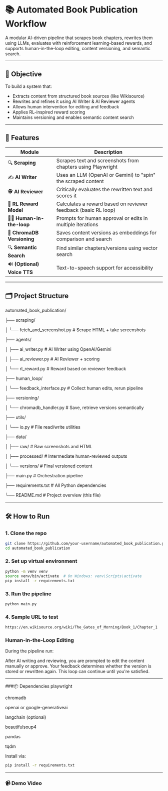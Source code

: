 # 📚 Automated Book Publication Workflow

A modular AI-driven pipeline that scrapes book chapters, rewrites them using LLMs, evaluates with reinforcement learning-based rewards, and supports human-in-the-loop editing, content versioning, and semantic search.

---

## 🎯 Objective

To build a system that:
- Extracts content from structured book sources (like Wikisource)
- Rewrites and refines it using AI Writer & AI Reviewer agents
- Allows human intervention for editing and feedback
- Applies RL-inspired reward scoring
- Maintains versioning and enables semantic content search

---

## 🧠 Features

| Module                        | Description                                                                 |
|------------------------------|-----------------------------------------------------------------------------|
| 🔍 **Scraping**              | Scrapes text and screenshots from chapters using Playwright                 |
| ✍️ **AI Writer**             | Uses an LLM (OpenAI or Gemini) to "spin" the scraped content                |
| 🕵️ **AI Reviewer**          | Critically evaluates the rewritten text and scores it                       |
| 🧠 **RL Reward Model**       | Calculates a reward based on reviewer feedback (basic RL loop)              |
| 👨‍💻 **Human-in-the-loop**   | Prompts for human approval or edits in multiple iterations                  |
| 🧠 **ChromaDB Versioning**   | Saves content versions as embeddings for comparison and search              |
| 🔍 **Semantic Search**       | Find similar chapters/versions using vector search                          |
| 🔊 **(Optional) Voice TTS**  | Text-to-speech support for accessibility                                   |

---

## 🗂️ Project Structure
automated_book_publication/

├── scraping/

│ └── fetch_and_screenshot.py # Scrape HTML + take screenshots

├── agents/

│ ├── ai_writer.py # AI Writer using OpenAI/Gemini

│ ├── ai_reviewer.py # AI Reviewer + scoring

│ └── rl_reward.py # Reward based on reviewer feedback

├── human_loop/

│ └── feedback_interface.py # Collect human edits, rerun pipeline

├── versioning/

│ └── chromadb_handler.py # Save, retrieve versions semantically

├── utils/

│ └── io.py # File read/write utilities

├── data/

│ ├── raw/ # Raw screenshots and HTML

│ ├── processed/ # Intermediate human-reviewed outputs

│ └── versions/ # Final versioned content

├── main.py # Orchestration pipeline

├── requirements.txt # All Python dependencies

└── README.md # Project overview (this file)


---

## 🛠️ How to Run

### 1. Clone the repo
```bash
git clone https://github.com/your-username/automated_book_publication.git
cd automated_book_publication
```
### 2. Set up virtual environment
```bash
python -m venv venv
source venv/bin/activate  # On Windows: venv\Scripts\activate
pip install -r requirements.txt
```
### 3. Run the pipeline
```bash
python main.py
```

### 4. Sample URL to test

```bash
https://en.wikisource.org/wiki/The_Gates_of_Morning/Book_1/Chapter_1
```

### Human-in-the-Loop Editing
During the pipeline run:

After AI writing and reviewing, you are prompted to edit the content manually or approve.
Your feedback determines whether the version is stored or rewritten again.
This loop can continue until you're satisfied.

---

###📦 Dependencies
playwright

chromadb

openai or google-generativeai

langchain (optional)

beautifulsoup4

pandas

tqdm

Install via:
```bash
pip install -r requirements.txt
```
---

### 📹 Demo Video
